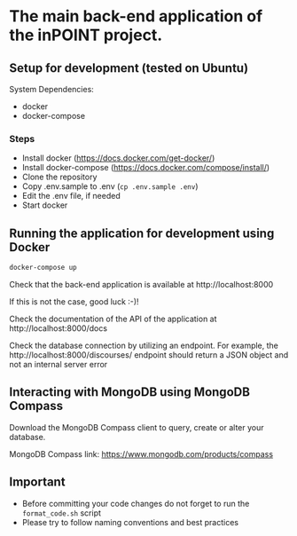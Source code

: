 # The main back-end application of the inPOINT project.

## Setup for development (tested on Ubuntu)

System Dependencies:
- docker
- docker-compose

### Steps
* Install docker (https://docs.docker.com/get-docker/)
* Install docker-compose (https://docs.docker.com/compose/install/)
* Clone the repository
* Copy .env.sample to .env (`cp .env.sample .env`)
* Edit the .env file, if needed
* Start docker

## Running the application for development using Docker
```bash
docker-compose up
```
Check that the back-end application is available at http://localhost:8000

If this is not the case, good luck :-)!

Check the documentation of the API of the application at http://localhost:8000/docs

Check the database connection by utilizing an endpoint.
For example, the http://localhost:8000/discourses/ endpoint should return a JSON
object and not an internal server error

## Interacting with MongoDB using MongoDB Compass
Download the MongoDB Compass client to query, create or alter your database.

MongoDB Compass link: https://www.mongodb.com/products/compass

## Important
- Before committing your code changes do not forget to run the `format_code.sh` script
- Please try to follow naming conventions and best practices

